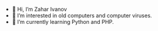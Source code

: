 - 👋 Hi, I’m Zahar Ivanov
- 👀 I’m interested in old computers and computer viruses.
- 🌱 I’m currently learning Python and PHP.

<!---
zaharb840/zaharb840 is a ✨ special ✨ repository because its `README.md` (this file) appears on your GitHub profile.
You can click the Preview link to take a look at your changes.
--->
